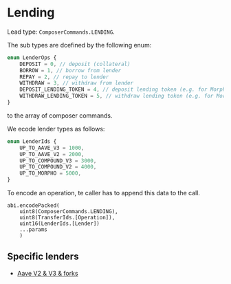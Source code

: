 # Lending

Lead type: `ComposerCommands.LENDING`.

The sub types are dcefined by the following enum:

```Typescript
enum LenderOps {
    DEPOSIT = 0, // deposit (collateral)
    BORROW = 1, // borrow from lender
    REPAY = 2, // repay to lender
    WITHDRAW = 3, // withdraw from lender
    DEPOSIT_LENDING_TOKEN = 4, // deposit lending token (e.g. for Morpho Blue)
    WITHDRAW_LENDING_TOKEN = 5, // withdraw lending token (e.g. for Morpho Blue)
}
```

to the array of composer commands.

We ecode lender types as follows:

```Typescript
enum LenderIds {
    UP_TO_AAVE_V3 = 1000,
    UP_TO_AAVE_V2 = 2000,
    UP_TO_COMPOUND_V3 = 3000,
    UP_TO_COMPOUND_V2 = 4000,
    UP_TO_MORPHO = 5000,
}
```

To encode an operation, te caller has to append this data to the call.

```Solidity
abi.encodePacked(
    uint8(ComposerCommands.LENDING),
    uint8(TransferIds.[Operation]),
    uint16(LenderIds.[Lender])
    ...params
    )
```

## Specific lenders

* [Aave V2 & V3 & forks](./lending/aave.md)